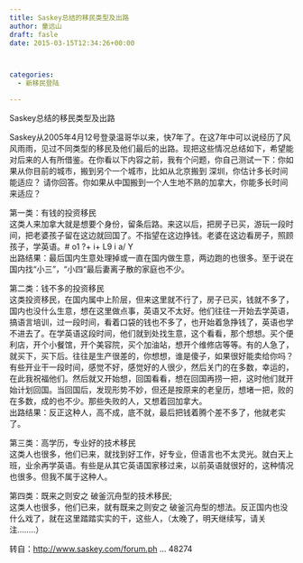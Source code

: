 ```yaml
---
title: Saskey总结的移民类型及出路
author: 童远山
draft: fasle
date: 2015-03-15T12:34:26+00:00



categories:
  - 新移民登陆

---
```

Saskey总结的移民类型及出路

Saskey从2005年4月12号登录温哥华以来，快7年了。在这7年中可以说经历了风风雨雨，见过不同类型的移民及他们最后的出路。现把这些情况总结如下，希望能对后来的人有所借鉴。在你看以下内容之前，我有个问题，你自己测试一下：你如果从你目前的城市，搬到另个一个城市，比如从北京搬到 深圳，你估计多长时间能适应？ 请你回答。你如果从中国搬到一个人生地不熟的加拿大，你能多长时间来适应？

第一类：有钱的投资移民  
这类人来加拿大就是想要个身份，留条后路。来这以后，把房子已买，游玩一段时间，把老婆孩子留在这边就回国了。不指望在这边挣钱。老婆在这边看房子，照顾孩子，学英语。# o1 ?+ i+ L9 i a/ Y  
出路结果：最后国内生意处理掉或一直在国内做生意，两边跑的也很多。至于说在国内找“小三”，“小四“最后妻离子散的家庭也不少。

第二类：钱不多的投资移民  
这类投资移民，在国内属中上阶层，但来这里就不行了，房子已买，钱就不多了，国内也没什么生意，想在这里做点事，英语又不太好。他们往往一开始去学英语，搞语言培训，过一段时间，看着口袋的钱也不多了，也开始着急挣钱了，英语也学不进去了。在学英语这段时间，他们就到处找生意，这个看看，那个想想。买个便利店，开个小餐馆，开个美容院，买个加油站，想开个维修店等等。有的人急了，就买下，买下后。往往是生产很差的，你想想，谁是傻子，如果很好能卖给你吗？有些开业干一段时间，感觉不好，感觉好的人很少，然后关门的在多数，幸运的，在此我祝福他们。然后就又开始想，回国看看，想在回国再捞一把，这时他们就开始计划回国。当回国后，发现形势不妙，但还是按原来的老皇历，想堵一把，败的在多数，成的也不少。那些失败的人，又想着回加拿大。  
出路结果：反正这种人，高不成，底不就，最后把钱着腾个差不多了，他就老实了。

第三类：高学历，专业好的技术移民  
这类人也很多，他们已来，就找到好工作，好专业，但语言也不太灵光。就白天上班，业余再学英语。有些是从其它英语国家移过来，以前英语就很好的，这种情况也很多。但我不属于这种人。

第四类：既来之则安之 破釜沉舟型的技术移民;  
这类人也很多，他们已来，就有既来之则安之 破釜沉舟型的想法。反正国内也没什么戏了，就在这里踏踏实实的干，这些人，（太晚了，明天继续写，请关注……..）

转自：http://www.saskey.com/forum.ph &#8230; 48274